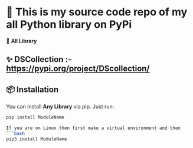 # 🚀 This is my source code repo of my all Python library on PyPi

🔧 **All Library** 
## ✨ DSCollection :- https://pypi.org/project/DScollection/


## 📦 Installation

You can install **Any Library** via pip. Just run:

```bash
pip install ModuleName

If you are on Linux then first make a virtual environment and then
```bash
pip3 install ModuleName
